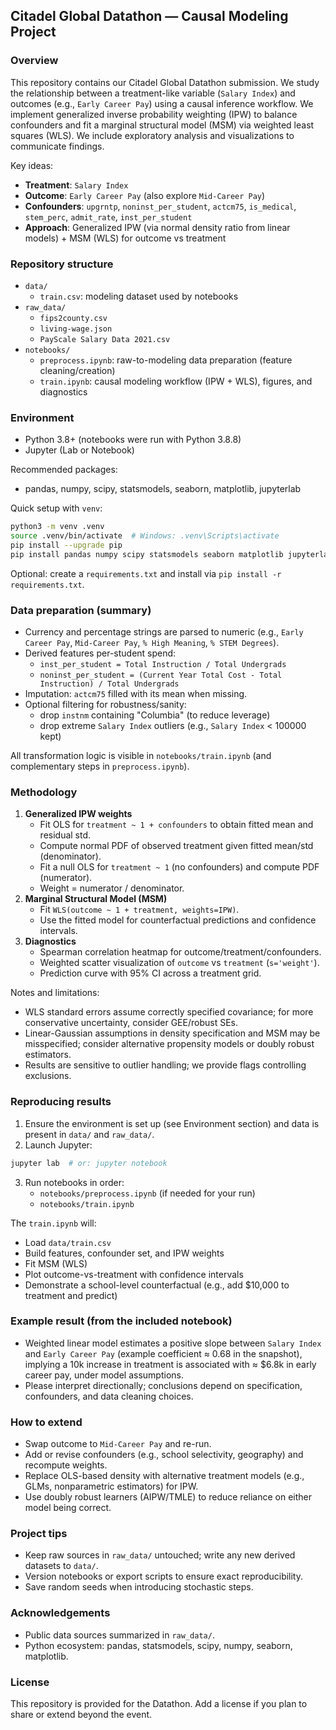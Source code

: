 ## Citadel Global Datathon — Causal Modeling Project

### Overview
This repository contains our Citadel Global Datathon submission. We study the relationship between a treatment-like variable (`Salary Index`) and outcomes (e.g., `Early Career Pay`) using a causal inference workflow. We implement generalized inverse probability weighting (IPW) to balance confounders and fit a marginal structural model (MSM) via weighted least squares (WLS). We include exploratory analysis and visualizations to communicate findings.

Key ideas:
- **Treatment**: `Salary Index`
- **Outcome**: `Early Career Pay` (also explore `Mid-Career Pay`)
- **Confounders**: `upgrntp`, `noninst_per_student`, `actcm75`, `is_medical`, `stem_perc`, `admit_rate`, `inst_per_student`
- **Approach**: Generalized IPW (via normal density ratio from linear models) + MSM (WLS) for outcome vs treatment

### Repository structure
- `data/`
  - `train.csv`: modeling dataset used by notebooks
- `raw_data/`
  - `fips2county.csv`
  - `living-wage.json`
  - `PayScale Salary Data 2021.csv`
- `notebooks/`
  - `preprocess.ipynb`: raw-to-modeling data preparation (feature cleaning/creation)
  - `train.ipynb`: causal modeling workflow (IPW + WLS), figures, and diagnostics

### Environment
- Python 3.8+ (notebooks were run with Python 3.8.8)
- Jupyter (Lab or Notebook)

Recommended packages:
- pandas, numpy, scipy, statsmodels, seaborn, matplotlib, jupyterlab

Quick setup with `venv`:
```bash
python3 -m venv .venv
source .venv/bin/activate  # Windows: .venv\Scripts\activate
pip install --upgrade pip
pip install pandas numpy scipy statsmodels seaborn matplotlib jupyterlab
```

Optional: create a `requirements.txt` and install via `pip install -r requirements.txt`.

### Data preparation (summary)
- Currency and percentage strings are parsed to numeric (e.g., `Early Career Pay`, `Mid-Career Pay`, `% High Meaning`, `% STEM Degrees`).
- Derived features per-student spend:
  - `inst_per_student = Total Instruction / Total Undergrads`
  - `noninst_per_student = (Current Year Total Cost - Total Instruction) / Total Undergrads`
- Imputation: `actcm75` filled with its mean when missing.
- Optional filtering for robustness/sanity:
  - drop `instnm` containing "Columbia" (to reduce leverage)
  - drop extreme `Salary Index` outliers (e.g., `Salary Index` < 100000 kept)

All transformation logic is visible in `notebooks/train.ipynb` (and complementary steps in `preprocess.ipynb`).

### Methodology
1. **Generalized IPW weights**
   - Fit OLS for `treatment ~ 1 + confounders` to obtain fitted mean and residual std.
   - Compute normal PDF of observed treatment given fitted mean/std (denominator).
   - Fit a null OLS for `treatment ~ 1` (no confounders) and compute PDF (numerator).
   - Weight = numerator / denominator.
2. **Marginal Structural Model (MSM)**
   - Fit `WLS(outcome ~ 1 + treatment, weights=IPW)`.
   - Use the fitted model for counterfactual predictions and confidence intervals.
3. **Diagnostics**
   - Spearman correlation heatmap for outcome/treatment/confounders.
   - Weighted scatter visualization of `outcome` vs `treatment` (`s='weight'`).
   - Prediction curve with 95% CI across a treatment grid.

Notes and limitations:
- WLS standard errors assume correctly specified covariance; for more conservative uncertainty, consider GEE/robust SEs.
- Linear-Gaussian assumptions in density specification and MSM may be misspecified; consider alternative propensity models or doubly robust estimators.
- Results are sensitive to outlier handling; we provide flags controlling exclusions.

### Reproducing results
1. Ensure the environment is set up (see Environment section) and data is present in `data/` and `raw_data/`.
2. Launch Jupyter:
```bash
jupyter lab  # or: jupyter notebook
```
3. Run notebooks in order:
   - `notebooks/preprocess.ipynb` (if needed for your run)
   - `notebooks/train.ipynb`

The `train.ipynb` will:
- Load `data/train.csv`
- Build features, confounder set, and IPW weights
- Fit MSM (WLS)
- Plot outcome-vs-treatment with confidence intervals
- Demonstrate a school-level counterfactual (e.g., add $10,000 to treatment and predict)

### Example result (from the included notebook)
- Weighted linear model estimates a positive slope between `Salary Index` and `Early Career Pay` (example coefficient ≈ 0.68 in the snapshot), implying a 10k increase in treatment is associated with ≈ $6.8k in early career pay, under model assumptions.
- Please interpret directionally; conclusions depend on specification, confounders, and data cleaning choices.

### How to extend
- Swap outcome to `Mid-Career Pay` and re-run.
- Add or revise confounders (e.g., school selectivity, geography) and recompute weights.
- Replace OLS-based density with alternative treatment models (e.g., GLMs, nonparametric estimators) for IPW.
- Use doubly robust learners (AIPW/TMLE) to reduce reliance on either model being correct.

### Project tips
- Keep raw sources in `raw_data/` untouched; write any new derived datasets to `data/`.
- Version notebooks or export scripts to ensure exact reproducibility.
- Save random seeds when introducing stochastic steps.

### Acknowledgements
- Public data sources summarized in `raw_data/`.
- Python ecosystem: pandas, statsmodels, scipy, numpy, seaborn, matplotlib.

### License
This repository is provided for the Datathon. Add a license if you plan to share or extend beyond the event. 